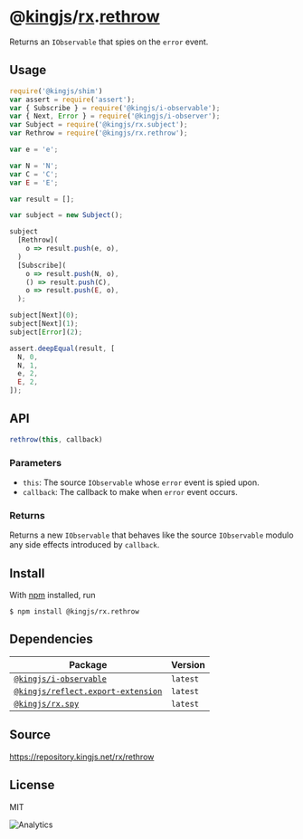 # @[kingjs][@kingjs]/[rx][ns0].[rethrow][ns1]
Returns an `IObservable` that spies on the `error` event.
## Usage
```js
require('@kingjs/shim')
var assert = require('assert');
var { Subscribe } = require('@kingjs/i-observable');
var { Next, Error } = require('@kingjs/i-observer');
var Subject = require('@kingjs/rx.subject');
var Rethrow = require('@kingjs/rx.rethrow');

var e = 'e';

var N = 'N';
var C = 'C';
var E = 'E';

var result = [];

var subject = new Subject();

subject
  [Rethrow](
    o => result.push(e, o),
  )
  [Subscribe](
    o => result.push(N, o),
    () => result.push(C),
    o => result.push(E, o),
  );

subject[Next](0);
subject[Next](1);
subject[Error](2);

assert.deepEqual(result, [
  N, 0, 
  N, 1, 
  e, 2,
  E, 2,
]);
```

## API
```ts
rethrow(this, callback)
```

### Parameters
- `this`: The source `IObservable` whose `error` event is spied upon.
- `callback`: The callback to make when `error` event occurs.
### Returns
Returns a new `IObservable` that behaves like the source `IObservable` modulo any side effects introduced by `callback`.


## Install
With [npm](https://npmjs.org/) installed, run
```
$ npm install @kingjs/rx.rethrow
```
## Dependencies
|Package|Version|
|---|---|
|[`@kingjs/i-observable`](https://www.npmjs.com/package/@kingjs/i-observable)|`latest`|
|[`@kingjs/reflect.export-extension`](https://www.npmjs.com/package/@kingjs/reflect.export-extension)|`latest`|
|[`@kingjs/rx.spy`](https://www.npmjs.com/package/@kingjs/rx.spy)|`latest`|
## Source
https://repository.kingjs.net/rx/rethrow
## License
MIT

![Analytics](https://analytics.kingjs.net/rx/rethrow)

[@kingjs]: https://www.npmjs.com/package/kingjs
[ns0]: https://www.npmjs.com/package/@kingjs/rx
[ns1]: https://www.npmjs.com/package/@kingjs/rx.rethrow
